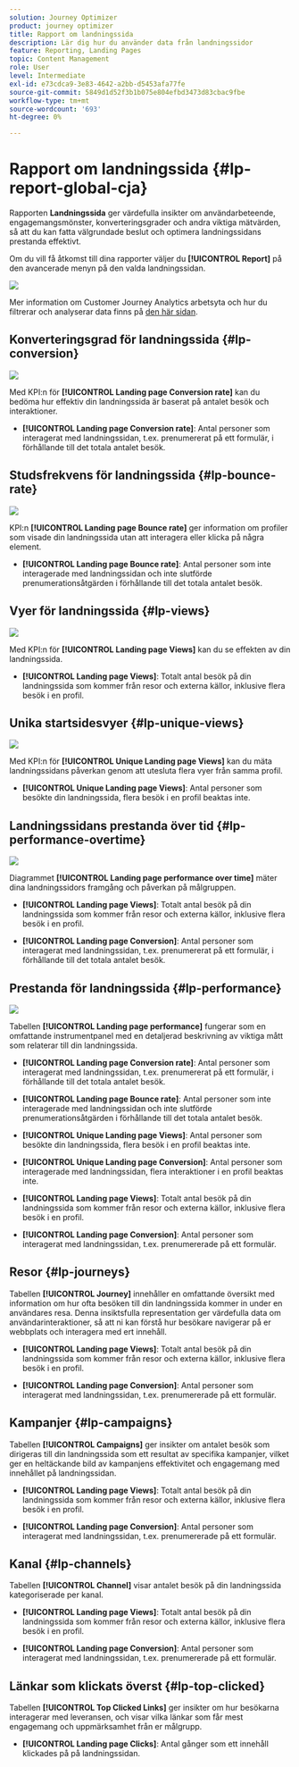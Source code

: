 ```yaml
---
solution: Journey Optimizer
product: journey optimizer
title: Rapport om landningssida
description: Lär dig hur du använder data från landningssidor
feature: Reporting, Landing Pages
topic: Content Management
role: User
level: Intermediate
exl-id: e73cdca9-3e83-4642-a2bb-d5453afa77fe
source-git-commit: 5849d1d52f3b1b075e804efbd3473d83cbac9fbe
workflow-type: tm+mt
source-wordcount: '693'
ht-degree: 0%

---
```


# Rapport om landningssida {#lp-report-global-cja}

Rapporten **Landningssida** ger värdefulla insikter om användarbeteende, engagemangsmönster, konverteringsgrader och andra viktiga mätvärden, så att du kan fatta välgrundade beslut och optimera landningssidans prestanda effektivt.

Om du vill få åtkomst till dina rapporter väljer du **[!UICONTROL Report]** på den avancerade menyn på den valda landningssidan.

![](assets/cja-lp.png)

Mer information om Customer Journey Analytics arbetsyta och hur du filtrerar och analyserar data finns på [den här sidan](https://experienceleague.adobe.com/en/docs/analytics-platform/using/cja-workspace/home).

## Konverteringsgrad för landningssida {#lp-conversion}

![](assets/cja-lp-conversion-rate.png)

Med KPI:n för **[!UICONTROL Landing page Conversion rate]** kan du bedöma hur effektiv din landningssida är baserat på antalet besök och interaktioner.

* **[!UICONTROL Landing page Conversion rate]**: Antal personer som interagerat med landningssidan, t.ex. prenumererat på ett formulär, i förhållande till det totala antalet besök.

## Studsfrekvens för landningssida {#lp-bounce-rate}

![](assets/cja-lp-bounce-rate.png)

KPI:n **[!UICONTROL Landing page Bounce rate]** ger information om profiler som visade din landningssida utan att interagera eller klicka på några element.

* **[!UICONTROL Landing page Bounce rate]**: Antal personer som inte interagerade med landningssidan och inte slutförde prenumerationsåtgärden i förhållande till det totala antalet besök.

## Vyer för landningssida {#lp-views}

![](assets/cja-lp-views.png)

Med KPI:n för **[!UICONTROL Landing page Views]** kan du se effekten av din landningssida.

* **[!UICONTROL Landing page Views]**: Totalt antal besök på din landningssida som kommer från resor och externa källor, inklusive flera besök i en profil.

## Unika startsidesvyer {#lp-unique-views}

![](assets/cja-lp-unique-views.png)

Med KPI:n för **[!UICONTROL Unique Landing page Views]** kan du mäta landningssidans påverkan genom att utesluta flera vyer från samma profil.

* **[!UICONTROL Unique Landing page Views]**: Antal personer som besökte din landningssida, flera besök i en profil beaktas inte.

## Landningssidans prestanda över tid {#lp-performance-overtime}

![](assets/cja-lp-performance-overtime.png)

Diagrammet **[!UICONTROL Landing page performance over time]** mäter dina landningssidors framgång och påverkan på målgruppen.

* **[!UICONTROL Landing page Views]**: Totalt antal besök på din landningssida som kommer från resor och externa källor, inklusive flera besök i en profil.

* **[!UICONTROL Landing page Conversion]**: Antal personer som interagerat med landningssidan, t.ex. prenumererat på ett formulär, i förhållande till det totala antalet besök.

## Prestanda för landningssida {#lp-performance}

![](assets/cja-lp-performance.png)

Tabellen **[!UICONTROL Landing page performance]** fungerar som en omfattande instrumentpanel med en detaljerad beskrivning av viktiga mått som relaterar till din landningssida.

* **[!UICONTROL Landing page Conversion rate]**: Antal personer som interagerat med landningssidan, t.ex. prenumererat på ett formulär, i förhållande till det totala antalet besök.

* **[!UICONTROL Landing page Bounce rate]**: Antal personer som inte interagerade med landningssidan och inte slutförde prenumerationsåtgärden i förhållande till det totala antalet besök.

* **[!UICONTROL Unique Landing page Views]**: Antal personer som besökte din landningssida, flera besök i en profil beaktas inte.

* **[!UICONTROL Unique Landing page Conversion]**: Antal personer som interagerade med landningssidan, flera interaktioner i en profil beaktas inte.

* **[!UICONTROL Landing page Views]**: Totalt antal besök på din landningssida som kommer från resor och externa källor, inklusive flera besök i en profil.

* **[!UICONTROL Landing page Conversion]**: Antal personer som interagerat med landningssidan, t.ex. prenumererade på ett formulär.

## Resor {#lp-journeys}

Tabellen **[!UICONTROL Journey]** innehåller en omfattande översikt med information om hur ofta besöken till din landningssida kommer in under en användares resa. Denna insiktsfulla representation ger värdefulla data om användarinteraktioner, så att ni kan förstå hur besökare navigerar på er webbplats och interagera med ert innehåll.

* **[!UICONTROL Landing page Views]**: Totalt antal besök på din landningssida som kommer från resor och externa källor, inklusive flera besök i en profil.

* **[!UICONTROL Landing page Conversion]**: Antal personer som interagerat med landningssidan, t.ex. prenumererade på ett formulär.

## Kampanjer {#lp-campaigns}

Tabellen **[!UICONTROL Campaigns]** ger insikter om antalet besök som dirigeras till din landningssida som ett resultat av specifika kampanjer, vilket ger en heltäckande bild av kampanjens effektivitet och engagemang med innehållet på landningssidan.

* **[!UICONTROL Landing page Views]**: Totalt antal besök på din landningssida som kommer från resor och externa källor, inklusive flera besök i en profil.

* **[!UICONTROL Landing page Conversion]**: Antal personer som interagerat med landningssidan, t.ex. prenumererade på ett formulär.

## Kanal {#lp-channels}

Tabellen **[!UICONTROL Channel]** visar antalet besök på din landningssida kategoriserade per kanal.

* **[!UICONTROL Landing page Views]**: Totalt antal besök på din landningssida som kommer från resor och externa källor, inklusive flera besök i en profil.

* **[!UICONTROL Landing page Conversion]**: Antal personer som interagerat med landningssidan, t.ex. prenumererade på ett formulär.

## Länkar som klickats överst {#lp-top-clicked}

Tabellen **[!UICONTROL Top Clicked Links]** ger insikter om hur besökarna interagerar med leveransen, och visar vilka länkar som får mest engagemang och uppmärksamhet från er målgrupp.

* **[!UICONTROL Landing page Clicks]**: Antal gånger som ett innehåll klickades på på landningssidan.
